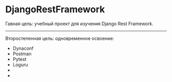 # DjangoRestFramework
Гавная цель: учебный проект для изучения Django Rest Framework.

__________________________________________________________________
Второстепенная цель: одновременное освоение:
- Dynaconf
- Postman
- Pytest
- Loguru
- 
- 
